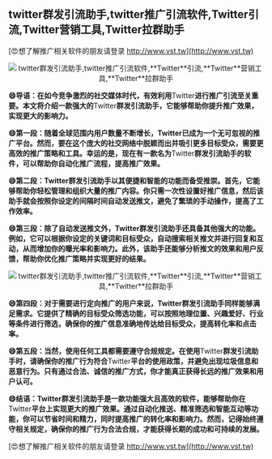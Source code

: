 ## **twitter群发引流助手,twitter推广引流软件,**Twitter**引流,**Twitter**营销工具,**Twitter**拉群助手**

[😍想了解推广相关软件的朋友请登录 http://www.vst.tw](http://www.vst.tw)

 <center><img src="https://vst.tw/MP4/tuiguang/png/5.png" alt="twitter群发引流助手,twitter推广引流软件,**Twitter**引流,**Twitter**营销工具,**Twitter**拉群助手"></center>

**😄导语：在如今竞争激烈的社交媒体时代，有效利用**Twitter**进行推广引流至关重要。本文将介绍一款强大的**Twitter**群发引流助手，它能够帮助你提升推广效果，实现更大的影响力。**

**😄第一段：随着全球范围内用户数量不断增长，**Twitter**已成为一个无可忽视的推广平台。然而，要在这个庞大的社交网络中脱颖而出并吸引更多目标受众，需要更高效的推广策略和工具。幸运的是，现在有一款名为**Twitter**群发引流助手的软件，可以帮助你自动化推广流程，提高推广效果。**

**😄第二段：**Twitter**群发引流助手以其便捷和智能的功能而备受推崇。首先，它能够帮助你轻松管理和组织大量的推广内容。你只需一次性设置好推广信息，然后该助手就会按照你设定的间隔时间自动发送推文，避免了繁琐的手动操作，提高了工作效率。**

**😄第三段：除了自动发送推文外，**Twitter**群发引流助手还具备其他强大的功能。例如，它可以根据你设定的关键词和目标受众，自动搜索相关推文并进行回复和互动，从而增加你的曝光率和影响力。此外，该助手还能够分析推文的效果和用户反馈，帮助你优化推广策略并实现更好的结果。**

 <center><img src="https://vst.tw/MP4/tuiguang/png/6.png" alt="twitter群发引流助手,twitter推广引流软件,**Twitter**引流,**Twitter**营销工具,**Twitter**拉群助手"></center>

**😄第四段：对于需要进行定向推广的用户来说，**Twitter**群发引流助手同样能够满足需求。它提供了精确的目标受众筛选功能，可以按照地理位置、兴趣爱好、行业等条件进行筛选，确保你的推广信息准确地传达给目标受众，提高转化率和点击率。**

**😄第五段：当然，使用任何工具都需要遵守合规规定。在使用**Twitter**群发引流助手时，请确保你的推广行为符合**Twitter**平台的使用政策，并避免出现垃圾信息和恶意行为。只有通过合法、诚信的推广方式，你才能真正获得长远的推广效果和用户认可。**

**😄结语：**Twitter**群发引流助手是一款功能强大且高效的软件，能够帮助你在**Twitter**平台上实现更大的推广效果。通过自动化推送、精准筛选和智能互动等功能，你可以节省时间和精力，同时提高推广的转化率和影响力。然而，记得始终遵守相关规定，确保你的推广行为合法合规，才能获得长期的成功和可持续的发展。**

[😍想了解推广相关软件的朋友请登录 http://www.vst.tw](http://www.vst.tw)



